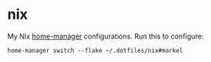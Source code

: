 # nix
My Nix [home-manager](https://github.com/nix-community/home-manager) configurations. 
Run this to configure:
```
home-manager switch --flake ~/.dotfiles/nix#markel
```
